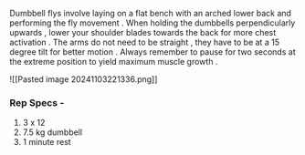 
Dumbbell flys involve laying on a flat bench with an arched lower back and performing the fly movement . When holding the dumbbells perpendicularly upwards , lower your shoulder blades towards the back for more chest activation . The arms do not need to be straight , they have to be at a 15 degree tilt for better motion .  Always remember to pause for two seconds at the extreme position to yield maximum muscle growth . 

![[Pasted image 20241103221336.png]]



### Rep Specs - 
1. 3 x 12
2. 7.5 kg dumbbell
3. 1 minute rest
